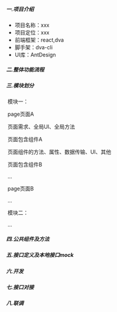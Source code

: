 ##### 一.项目介绍

- 项目名称：xxx
- 项目定位：xxx
- 前端框架：react,dva
- 脚手架：dva-cli
- UI库：AntDesign

##### 二.整体功能流程

##### 三.模块划分

​	模块一：

​		page页面A

​				页面需求、全局UI、全局方法

​				页面包含组件A

​					页面组件的方法、属性、数据传输、UI、其他	

​				页面包含组件B

​				...

​		 page页面B				

​		...

​	模块二：

​	...

##### 四.公共组件及方法

##### 五.接口定义及本地接口mock

##### 六.开发

##### 七.接口对接

##### 八.联调







##### 

